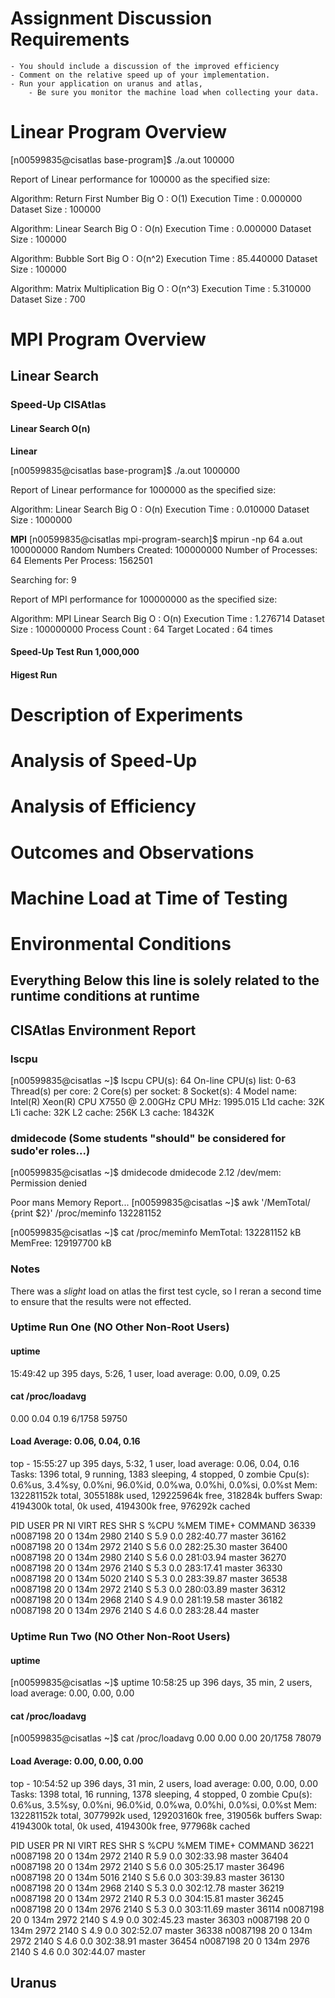 
# Assignment Discussion Requirements
	- You should include a discussion of the improved efficiency
	- Comment on the relative speed up of your implementation. 
	- Run your application on uranus and atlas, 
		- Be sure you monitor the machine load when collecting your data. 

# Linear Program Overview

[n00599835@cisatlas base-program]$ ./a.out 100000

Report of Linear performance for 100000 as the specified size:

Algorithm: Return First Number
        Big O          : O(1)
        Execution Time : 0.000000
        Dataset Size   : 100000


Algorithm: Linear Search
        Big O          : O(n)
        Execution Time : 0.000000
        Dataset Size   : 100000


Algorithm: Bubble Sort
        Big O          : O(n^2)
        Execution Time : 85.440000
        Dataset Size   : 100000


Algorithm: Matrix Multiplication
        Big O          : O(n^3)
        Execution Time : 5.310000
        Dataset Size   : 700

# MPI Program Overview

## Linear Search

### Speed-Up CISAtlas
#### Linear Search O(n)

**Linear**

[n00599835@cisatlas base-program]$ ./a.out 1000000

Report of Linear performance for 1000000 as the specified size:

Algorithm: Linear Search
        Big O          : O(n)
        Execution Time : 0.010000
        Dataset Size   : 1000000



**MPI**
[n00599835@cisatlas mpi-program-search]$ mpirun -np 64 a.out 100000000
Random Numbers Created: 100000000
Number of Processes:    64
Elements Per Process:   1562501

Searching for:          9


Report of MPI performance for 100000000 as the specified size:

Algorithm: MPI Linear Search
        Big O          : O(n)
        Execution Time : 1.276714
        Dataset Size   : 100000000
        Process Count  : 64
        Target Located : 64 times

#### Speed-Up Test Run 1,000,000

#### Higest Run


# Description of Experiments

# Analysis of Speed-Up

# Analysis of Efficiency

# Outcomes and Observations

# Machine Load at Time of Testing

#  Environmental Conditions

**Everything Below this line is solely related to the runtime conditions at runtime**
---------------------------------------------------------------------------------------------------------------

## CISAtlas Environment Report

### lscpu
[n00599835@cisatlas ~]$ lscpu
CPU(s):                64
On-line CPU(s) list:   0-63
Thread(s) per core:    2
Core(s) per socket:    8
Socket(s):             4
Model name:            Intel(R) Xeon(R) CPU           X7550  @ 2.00GHz
CPU MHz:               1995.015
L1d cache:             32K
L1i cache:             32K
L2 cache:              256K
L3 cache:              18432K

### dmidecode (Some students "should" be considered for sudo'er roles...)
[n00599835@cisatlas ~]$ dmidecode
dmidecode 2.12
/dev/mem: Permission denied

Poor mans Memory Report...
[n00599835@cisatlas ~]$ awk '/MemTotal/ {print $2}' /proc/meminfo
132281152

[n00599835@cisatlas ~]$ cat /proc/meminfo
MemTotal:       132281152 kB
MemFree:        129197700 kB

### Notes

There was a *slight* load on atlas the first test cycle, so I reran a second time to 
ensure that the results were not effected.

### Uptime Run One (NO Other Non-Root Users)

#### uptime
 15:49:42 up 395 days,  5:26,  1 user,  load average: 0.00, 0.09, 0.25

#### cat /proc/loadavg
0.00 0.04 0.19 6/1758 59750

#### Load Average: 0.06, 0.04, 0.16
top - 15:55:27 up 395 days,  5:32,  1 user,  load average: 0.06, 0.04, 0.16
Tasks: 1396 total,   9 running, 1383 sleeping,   4 stopped,   0 zombie
Cpu(s):  0.6%us,  3.4%sy,  0.0%ni, 96.0%id,  0.0%wa,  0.0%hi,  0.0%si,  0.0%st
Mem:  132281152k total,  3055188k used, 129225964k free,   318284k buffers
Swap:  4194300k total,        0k used,  4194300k free,   976292k cached

  PID USER      PR  NI  VIRT  RES  SHR S %CPU %MEM    TIME+  COMMAND
36339 n0087198  20   0  134m 2980 2140 S  5.9  0.0 282:40.77 master
36162 n0087198  20   0  134m 2972 2140 S  5.6  0.0 282:25.30 master
36400 n0087198  20   0  134m 2980 2140 S  5.6  0.0 281:03.94 master
36270 n0087198  20   0  134m 2976 2140 S  5.3  0.0 283:17.41 master
36330 n0087198  20   0  134m 5020 2140 S  5.3  0.0 283:39.87 master
36538 n0087198  20   0  134m 2972 2140 S  5.3  0.0 280:03.89 master
36312 n0087198  20   0  134m 2968 2140 S  4.9  0.0 281:19.58 master
36182 n0087198  20   0  134m 2976 2140 S  4.6  0.0 283:28.44 master           


### Uptime Run Two (NO Other Non-Root Users)
#### uptime 
[n00599835@cisatlas ~]$ uptime
 10:58:25 up 396 days, 35 min,  2 users,  load average: 0.00, 0.00, 0.00

#### cat /proc/loadavg
[n00599835@cisatlas ~]$ cat /proc/loadavg
0.00 0.00 0.00 20/1758 78079

#### Load Average: 0.00, 0.00, 0.00
top - 10:54:52 up 396 days, 31 min,  2 users,  load average: 0.00, 0.00, 0.00
Tasks: 1398 total,  16 running, 1378 sleeping,   4 stopped,   0 zombie
Cpu(s):  0.6%us,  3.5%sy,  0.0%ni, 96.0%id,  0.0%wa,  0.0%hi,  0.0%si,  0.0%st
Mem:  132281152k total,  3077992k used, 129203160k free,   319056k buffers
Swap:  4194300k total,        0k used,  4194300k free,   977968k cached

  PID USER      PR  NI  VIRT  RES  SHR S %CPU %MEM    TIME+  COMMAND
36221 n0087198  20   0  134m 2972 2140 R  5.9  0.0 302:33.98 master
36404 n0087198  20   0  134m 2972 2140 S  5.6  0.0 305:25.17 master
36496 n0087198  20   0  134m 5016 2140 S  5.6  0.0 303:39.83 master
36130 n0087198  20   0  134m 2968 2140 S  5.3  0.0 302:12.78 master
36219 n0087198  20   0  134m 2972 2140 R  5.3  0.0 304:15.81 master
36245 n0087198  20   0  134m 2976 2140 S  5.3  0.0 303:11.69 master
36114 n0087198  20   0  134m 2972 2140 S  4.9  0.0 302:45.23 master
36303 n0087198  20   0  134m 2972 2140 S  4.9  0.0 302:52.07 master
36338 n0087198  20   0  134m 2972 2140 S  4.6  0.0 302:38.91 master
36454 n0087198  20   0  134m 2976 2140 S  4.6  0.0 302:44.07 master


## Uranus

